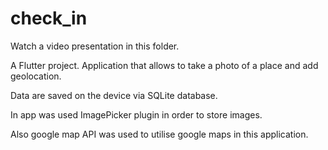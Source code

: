 # check_in

Watch a video presentation in this folder.

A Flutter project.
Application that allows to take a photo of a place and add geolocation.

Data are saved on the device via SQLite database.

In app was used ImagePicker plugin in order to store images. 

Also google map API was used to utilise google maps in this application.



